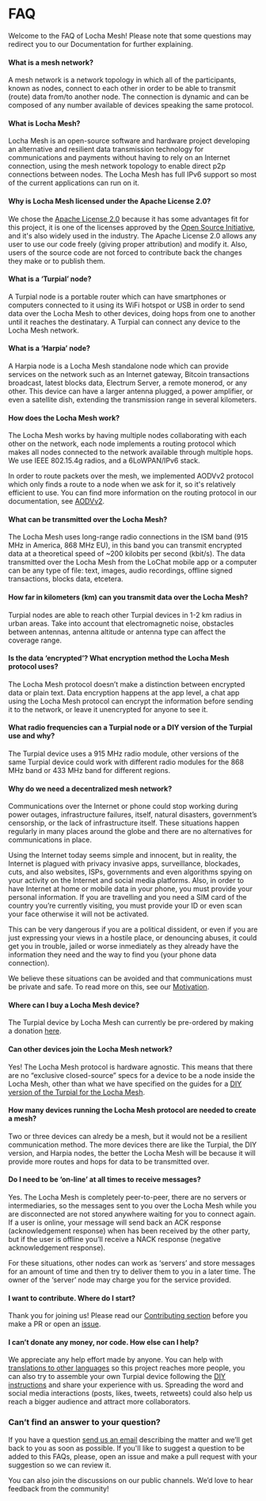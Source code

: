 # FAQ

Welcome to the FAQ of Locha Mesh! Please note that some questions may redirect you to our Documentation for further explaining. 

#### What is a mesh network?
A mesh network is a network topology in which all of the participants, known as nodes, connect to each other in order to be able to transmit (route) data from/to another node. The connection is dynamic and can be composed of any number available of devices speaking the same protocol.


#### What is Locha Mesh?
Locha Mesh is an open-source software and hardware project developing an alternative and resilient data transmission technology for communications and payments without having to rely on an Internet connection, using the mesh network topology to enable direct p2p connections between nodes. The Locha Mesh has full IPv6 support so most of the current applications can run on it.


#### Why is Locha Mesh licensed under the Apache License 2.0?
We chose the [Apache License 2.0](https://github.com/btcven/locha/blob/master/LICENSE) because it has some advantages fit for this project, it is one of the licenses approved by the [Open Source Initiative](https://opensource.org/licenses), and it's also widely used in the industry. The Apache License 2.0 allows any user to use our code freely (giving proper attribution) and modify it. Also, users of the source code are not forced to contribute back the changes they make or to publish them.

#### What is a ‘Turpial’ node?
A Turpial node is a portable router which can have smartphones or computers connected to it using its WiFi hotspot or USB in order to send data over the Locha Mesh to other devices, doing hops from one to another until it reaches the destinatary. A Turpial can connect any device to the Locha Mesh network.


#### What is a ‘Harpia’ node?
A Harpia node is a Locha Mesh standalone node which can provide services on the network such as an Internet gateway, Bitcoin transactions broadcast, latest blocks data, Electrum Server, a remote monerod, or any other. This device can have a larger antenna plugged, a power amplifier, or even a satellite dish, extending the transmission range in several kilometers. 


#### How does the Locha Mesh work?
The Locha Mesh works by having multiple nodes collaborating with each other on the network, each node implements a routing protocol which makes all nodes connected to the network available through multiple hops. We use IEEE 802.15.4g radios, and a 6LoWPAN/IPv6 stack.

In order to route packets over the mesh, we implemented AODVv2 protocol which only finds a route to a node when we ask for it, so it's relatively efficient to use. You can find more information on the routing protocol in our documentation, see [AODVv2](/chapter_08.md).

#### What can be transmitted over the Locha Mesh?
The Locha Mesh uses long-range radio connections in the ISM band (915 MHz in America, 868 MHz EU), in this band you can transmit encrypted data at a theoretical speed of ~200 kilobits per second (kbit/s). The data transmitted over the Locha Mesh from the LoChat mobile app or a computer can be any type of file: text, images, audio recordings, offline signed transactions, blocks data, etcetera.


#### How far in kilometers (km) can you transmit data over the Locha Mesh?
Turpial nodes are able to reach other Turpial devices in 1-2 km radius in urban areas. Take into account that electromagnetic noise, obstacles between antennas, antenna altitude or antenna type can affect the coverage range.


#### Is the data ‘encrypted’? What encryption method the Locha Mesh protocol uses?
The Locha Mesh protocol doesn’t make a distinction between encrypted data or plain text. Data encryption happens at the app level, a chat app using the Locha Mesh protocol can encrypt the information before sending it to the network, or leave it unencrypted for anyone to see it.


#### What radio frequencies can a Turpial node or a DIY version of the Turpial use and why?
The Turpial device uses a 915 MHz radio module, other versions of the same Turpial device could work with different radio modules for the 868 MHz band or 433 MHz band for different regions.


#### Why do we need a decentralized mesh network?
Communications over the Internet or phone could stop working during power outages, infrastructure failures, itself, natural disasters, government’s censorship, or the lack of infrastructure itself. These situations happen regularly in many places around the globe and there are no alternatives for communications in place.  

Using the Internet today seems simple and innocent, but in reality, the Internet is plagued with privacy invasive apps, surveillance, blockades, cuts, and also websites, ISPs, governments and even algorithms spying on your activity on the Internet and social media platforms. Also, in order to have Internet at home or mobile data in your phone, you must provide your personal information. If you are travelling and you need a SIM card of the country you’re currently visiting, you must provide your ID or even scan your face otherwise it will not be activated.

This can be very dangerous if you are a political dissident, or even if you are just expressing your views in a hostile place, or denouncing abuses, it could get you in trouble, jailed or worse inmediately as they already have the information they need and the way to find you (your phone data connection). 

We believe these situations can be avoided and that communications must be private and safe. To read more on this, see our [Motivation](./chapter_01.md).


#### Where can I buy a Locha Mesh device?
The Turpial device by Locha Mesh can currently be pre-ordered by making a donation [here](https://locha.io/#pre-order).


#### Can other devices join the Locha Mesh network?
Yes! The Locha Mesh protocol is hardware agnostic. This means that there are no “exclusive closed-source” specs for a device to be a node inside the Locha Mesh, other than what we have specified on the guides for a [DIY version of the Turpial for the Locha Mesh](./diy_turpial.md).


#### How many devices running the Locha Mesh protocol are needed to create a mesh?
Two or three devices can alredy be a mesh, but it would not be a resilient communication method. The more devices there are like the Turpial, the DIY version, and Harpia nodes, the better the Locha Mesh will be because it will provide more routes and hops for data to be transmitted over.


#### Do I need to be ‘on-line’ at all times to receive messages?
Yes. The Locha Mesh is completely peer-to-peer, there are no servers or intermediaries, so the messages sent to you over the Locha Mesh while you are disconnected are not stored anywhere waiting for you to connect again. If a user is online, your message will send back an ACK response (acknowledgement response) when has been received by the other party, but if the user is offline you’ll receive a NACK response (negative acknowledgement response). 

For these situations, other nodes can work as ‘servers’ and store messages for an amount of time and then try to deliver them to you in a later time. The owner of the ‘server’ node may charge you for the service provided.


#### I want to contribute. Where do I start?
Thank you for joining us! Please read our [Contributing section](https://github.com/btcven/locha/blob/master/CONTRIBUTING.md) before you make a PR or open an [issue](https://github.com/btcven/locha/issues). 


#### I can’t donate any money, nor code. How else can I help?
We appreciate any help effort made by anyone. You can help with [translations to other languages](https://crowdin.com/project/locha-mesh) so this project reaches more people, you can also try to assemble your own Turpial device following the [DIY instructions](./diy_turpial.md) and share your experience with us. Spreading the word and social media interactions (posts, likes, tweets, retweets) could also help us reach a bigger audience and attract more collaborators. 


### Can’t find an answer to your question? 
If you have a question [send us an email](mailto:contacto+lochameshquestion@bitcoinvenezuela.com) describing the matter and we’ll get back to you as soon as possible. If you'll like to suggest a question to be added to this FAQs, please, open an issue and make a pull request with your suggestion so we can review it.

You can also join the discussions on our public channels. We’d love to hear feedback from the community!
